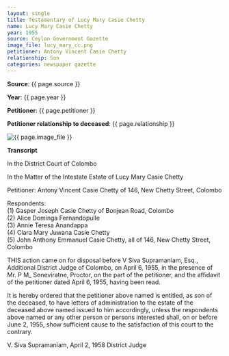 ```yaml
---
layout: single
title: Testementary of Lucy Mary Casie Chetty
name: Lucy Mary Casie Chetty
year: 1955
source: Ceylon Government Gazette
image_file: lucy_mary_cc.png
petitioner: Antony Vincent Casie Chetty
relationship: Son
categories: newspaper gazette
---
```




  **Source**: {{ page.source }}

  **Year**: {{ page.year }}

  **Petitioner**: {{ page.petitioner }}

  **Petitioner relationship to deceased**: {{ page.relationship }} 

 <img src="{{ site.baseurl }}/assets/images/gazette/{{ page.image_file }}" alt="{{ page.image_file }}">

 **Transcript** 

In the District Court of Colombo

In the Matter of the Intestate Estate of Lucy Mary Casie Chetty

Petitioner: Antony Vincent Casie Chetty of 146, New Chetty Street, Colombo

Respondents:<br />
(1) Gasper Joseph Casie Chetty of Bonjean Road, Colombo<br />
(2) Alice Dominga Fernandopulle<br />
(3) Annie Teresa Anandappa<br />
(4) Clara Mary Juwana Casie Chetty<br />
(5) John Anthony Emmanuel Casie Chetty, all of 146, New Chetty Street, Colombo

THIS action came on for disposal before V Siva Supramaniam, Esq., Additional District Judge of Colombo, on April 6, 1955, in the presence of Mr. P M_ Seneviratne, Proctor, on the part of the petitioner, and the affidavit of the petitioner dated April 6, 1955, having been read.

It is hereby ordered that the petitioner above named is entitled, as son of the deceased, to have letters of administration to the estate of the deceased above named issued to him accordingly, unless the respondents above named or any other person or persons interested shall, on or before June 2, 1955, show sufficient cause to the satisfaction of this court to the contrary.

V. Siva Supramaniam, April 2, 1958
District Judge